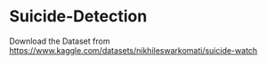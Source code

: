 # Suicide-Detection

Download the Dataset from https://www.kaggle.com/datasets/nikhileswarkomati/suicide-watch
